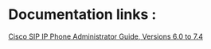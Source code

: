 # Documentation links :
[Cisco SIP IP Phone Administrator Guide, Versions 6.0 to 7.4](https://www.cisco.com/c/en/us/td/docs/voice_ip_comm/cuipph/7960g_7940g/sip/6_0_7_4/english/administration/guide/ver6_0/sipaxd60.html)